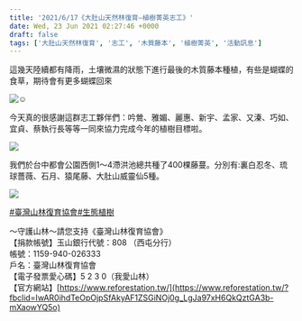 ```yaml
---
title: '2021/6/17《大肚山天然林復育—植樹菁英志工》'
date: Wed, 23 Jun 2021 02:27:46 +0000
draft: false
tags: ['大肚山天然林復育', '志工', '木質藤本', '植樹菁英', '活動訊息']
---
```


這幾天陸續都有降雨，土壤微濕的狀態下進行最後的木質藤本種植，有些是蝴蝶的食草，期待會有更多蝴蝶回來

![☺️](https://static.xx.fbcdn.net/images/emoji.php/v9/tfd/3/16/263a.png)

今天真的很感謝這群志工夥伴們：吟鶯、雅媚、麗惠、新宇、孟家、又溱、巧如、宜貞、蔡執行長等等一同來協力完成今年的植樹目標啦。

![](https://www.reforestation.tw/wp-content/uploads/2021/06/aaa.png)

我們於台中都會公園西側1～4滯洪池總共種了400棵藤蔓。分別有:裏白忍冬、琉球薔薇、石月、猿尾藤、大肚山威靈仙5種。

![](https://www.reforestation.tw/wp-content/uploads/2021/06/bbb.png)

[#臺灣山林復育協會](https://www.facebook.com/hashtag/%E8%87%BA%E7%81%A3%E5%B1%B1%E6%9E%97%E5%BE%A9%E8%82%B2%E5%8D%94%E6%9C%83?__eep__=6&__gid__=920643521346158&__cft__[0]=AZU_l2tYzG2Os67PZWcMI9-KheMwyTd3UKEZXFCwZZsmFRFQRVEv1jeG7TvxkUT3MybrasSvRjDir_hm-X2dVRfV0SRJy3hCrQllDEFLWWvAFZ8nMzx1QVPxbCao_J00836uoBTtcd3TqEGR1GvGXMHRcR_FcSYGG-P8jZGZ4SF2H5Un0DfiHCZEwY9t61n-xZc&__tn__=*NK-R)[#生態植樹](https://www.facebook.com/hashtag/%E7%94%9F%E6%85%8B%E6%A4%8D%E6%A8%B9?__eep__=6&__gid__=920643521346158&__cft__[0]=AZU_l2tYzG2Os67PZWcMI9-KheMwyTd3UKEZXFCwZZsmFRFQRVEv1jeG7TvxkUT3MybrasSvRjDir_hm-X2dVRfV0SRJy3hCrQllDEFLWWvAFZ8nMzx1QVPxbCao_J00836uoBTtcd3TqEGR1GvGXMHRcR_FcSYGG-P8jZGZ4SF2H5Un0DfiHCZEwY9t61n-xZc&__tn__=*NK-R)

～守護山林～請您支持《臺灣山林復育協會》  
【捐款帳號】玉山銀行代號：808 （西屯分行）  
帳號：1159-940-026333  
戶名：臺灣山林復育協會  
【電子發票愛心碼】5 2 3 0（我愛山林）  
【官方網站】[https://www.reforestation.tw/](https://www.reforestation.tw/?fbclid=IwAR0ihdTeOpOjpSfAkyAF1ZSGiNOj0g_LgJa97xH6QkQztGA3b-mXaowYQ5o)
